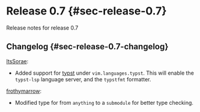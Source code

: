# Release 0.7 {#sec-release-0.7}

Release notes for release 0.7

## Changelog {#sec-release-0.7-changelog}

[ItsSorae](https://github.com/ItsSorae):

- Added support for [typst](https://typst.app/) under `vim.languages.typst`.
  This will enable the `typst-lsp` language server, and the `typstfmt` formatter.

[frothymarrow](https://github.com/frothymarrow):

- Modified type for [](#opt-vim.visuals.fidget-nvim.setupOpts.progress.display.overrides)
  from `anything` to a `submodule` for better type checking.
